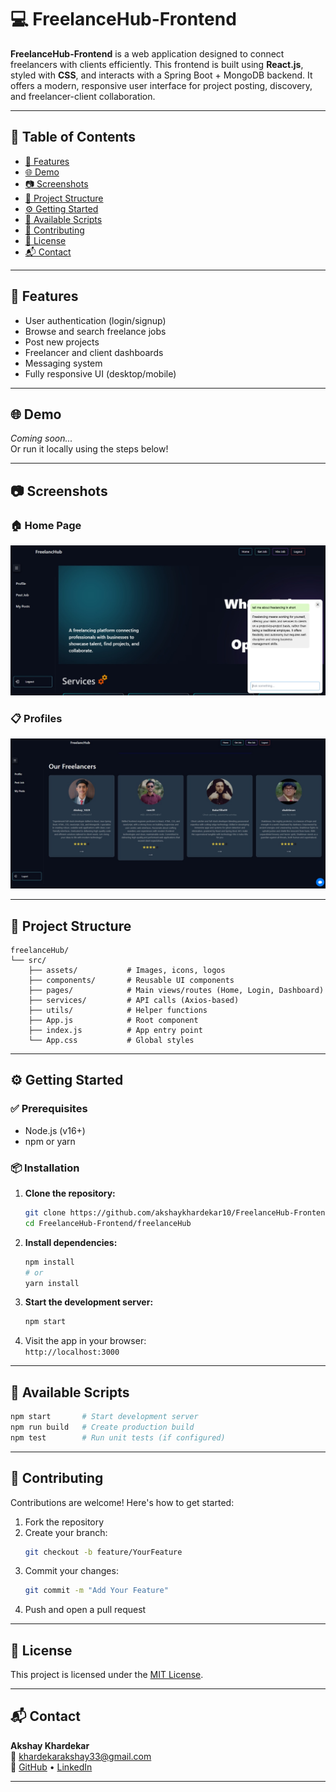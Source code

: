 
# 💻 FreelanceHub-Frontend

**FreelanceHub-Frontend** is a web application designed to connect freelancers with clients efficiently. This frontend is built using **React.js**, styled with **CSS**, and interacts with a Spring Boot + MongoDB backend. It offers a modern, responsive user interface for project posting, discovery, and freelancer-client collaboration.

---

## 📑 Table of Contents

- [🚀 Features](#-features)
- [🌐 Demo](#-demo)
- [📷 Screenshots](#-screenshots)
- [📁 Project Structure](#-project-structure)
- [⚙️ Getting Started](#-getting-started)
- [📜 Available Scripts](#-available-scripts)
- [🤝 Contributing](#-contributing)
- [📄 License](#-license)
- [📬 Contact](#-contact)

---

## 🚀 Features

- User authentication (login/signup)
- Browse and search freelance jobs
- Post new projects
- Freelancer and client dashboards
- Messaging system
- Fully responsive UI (desktop/mobile)

---

## 🌐 Demo

_Coming soon..._  
Or run it locally using the steps below!

---

## 📷 Screenshots

<!-- Add screenshots/gifs of your project here -->
<!-- ![Home Page](./assets/home.png) -->
<!-- ![Dashboard](./assets/dashboard.png) -->
### 🏠 Home Page
![Home Page](./freelanceHub/src/Screenshots/freelance_chatbot.jpeg)

### 📋 Profiles
![Dashboard](./freelanceHub/src/Screenshots/freelance_profiles.jpeg)

---

## 📁 Project Structure

```
freelanceHub/
└── src/
    ├── assets/           # Images, icons, logos
    ├── components/       # Reusable UI components
    ├── pages/            # Main views/routes (Home, Login, Dashboard)
    ├── services/         # API calls (Axios-based)
    ├── utils/            # Helper functions
    ├── App.js            # Root component
    ├── index.js          # App entry point
    └── App.css           # Global styles
```

---

## ⚙️ Getting Started

### ✅ Prerequisites

- Node.js (v16+)
- npm or yarn

### 📦 Installation

1. **Clone the repository:**
   ```bash
   git clone https://github.com/akshaykhardekar10/FreelanceHub-Frontend.git
   cd FreelanceHub-Frontend/freelanceHub
   ```

2. **Install dependencies:**
   ```bash
   npm install
   # or
   yarn install
   ```

3. **Start the development server:**
   ```bash
   npm start
   ```

4. Visit the app in your browser:  
   `http://localhost:3000`

---

## 📜 Available Scripts

```bash
npm start       # Start development server
npm run build   # Create production build
npm test        # Run unit tests (if configured)
```

---

## 🤝 Contributing

Contributions are welcome! Here's how to get started:

1. Fork the repository
2. Create your branch:  
   ```bash
   git checkout -b feature/YourFeature
   ```
3. Commit your changes:  
   ```bash
   git commit -m "Add Your Feature"
   ```
4. Push and open a pull request

---

## 📄 License

This project is licensed under the [MIT License](LICENSE).

---

## 📬 Contact

**Akshay Khardekar**  
📧 khardekarakshay33@gmail.com  
🔗 [GitHub](https://github.com/akshaykhardekar10) • [LinkedIn](https://linkedin.com/in/akshaykhardekar)

---
